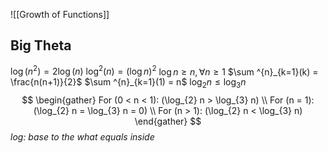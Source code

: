 ![[Growth of Functions]]

## Big Theta
$\log(n^{2}) = 2\log(n)$
$\log ^{2}(n) = (\log n)^{2}$
$\log n\ge n,  \forall n \ge 1$
$\sum ^{n}_{k=1}(k) = \frac{n(n+1)}{2}$
$\sum ^{n}_{k=1}(1) = n$
$\log_{2}n\le\log_{3}n$
$$
\begin{gather}
For (0 < n < 1): (\log_{2} n > \log_{3} n) \\
For (n = 1): (\log_{2} n = \log_{3} n = 0) \\
For (n > 1): (\log_{2} n < \log_{3} n)
\end{gather}
$$
*log: base to the what equals inside*

